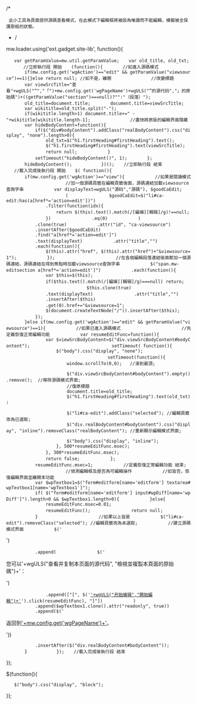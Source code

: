 /\*

` 此小工具為頁面提供源碼查看模式，在此模式下編輯框將被設為唯讀而不能編輯，模擬被全保護那般的狀態。`

  - /

mw.loader.using('ext.gadget.site-lib', function(){

`   var getParamValue=mw.util.getParamValue;`
`   var old_title, old_txt;`
`   `
`   //立即執行段 開始`
`   (function(){`
`       //如進入源碼模式`
`       if(mw.config.get('wgAction')=="edit" && getParamValue("viewsource")==1){}else return null; //如不是，離開`
`       `
`       //改變標題`
`       var viewSrcTitle="查看"+wgULS("“","「")+mw.config.get('wgPageName')+wgULS("”的源代码","」的原始碼")+((getParamValue("section")===null)?"":"（段落）");`
`       `
`       old_title=document.title;`
`       document.title=viewSrcTitle;`
`       var wikititle=old_title.split("-");`
`       if(wikititle.length>1) document.title+=" -"+wikititle[wikititle.length-1];`
`       `
`       //盡快將原版的編輯界面隱藏`
`       var hideBodyContent=function(){`
`           if($("div#bodyContent").addClass("realBodyContent").css("display", "none").length>0){`
`               old_txt=$("h1.firstHeading#firstHeading").text();`
`               $("h1.firstHeading#firstHeading").text(viewSrcTitle);`
`               return null;`
`           }`
`           `
`           setTimeout("hideBodyContent()", 1);`
`       };`
`       `
`       hideBodyContent();`
`       `
`   })();`
`   //立即執行段 結束`
`   `
`   `
`   //載入完成後執行段 開始`
`   $( function(){`
`       `
`       if(mw.config.get('wgAction')=="view"){`
`           //如果是閱讀模式`
`           `
`           //加一個源碼頁籤在編輯頁籤後面，源碼連結加載viewsource查詢字串`
`           var displayText=wgULS("源码","源碼"), $goodCaEdit;`
`           `
`           (`
`               $goodCaEdit=$("li#ca-edit:has(a[href*='action=edit'])")`
`               .filter(function(idx){`
`                   return $(this).text().match(/[編编][輯辑]/g)!==null;`
`               })`
`               .eq(0)`
`           )`
`           .clone(true)`
`           .attr("id", "ca-viewsource")`
`           .insertAfter($goodCaEdit)`
`           .find("a[href*='action=edit']")`
`           .text(displayText)`
`           .attr("title","")`
`           .each(function(){`
`               $(this).attr("href", $(this).attr("href")+"&viewsource=1");`
`           });`
`           `
`           //在各個編輯段落連結後面都加一個源碼連結，源碼連結在得到焦點時加載viewsource查詢字串`
`           $("span.mw-editsection a[href*='action=edit']")`
`           .each(function(){`
`               var $this=$(this);`
`               if($this.text().match(/[編编][輯辑]/g)===null) return;`
`               `
`               $this.clone(true)`
`               .text(displayText)`
`               .attr("title","")`
`               .insertAfter($this)`
`               .get(0).href+="&viewsource=1";`
`               `
`               $(document.createTextNode("/")).insertAfter($this);`
`           });`
`           `
`       }else if(mw.config.get('wgAction')=="edit" && getParamValue("viewsource")==1){`
`           //如果已進入源碼模式`
`           `
`           //先定義恢復正常編輯功能`
`           var resumeEditFunc=function(){`
`               var $viewSrcBodyContent=$("div.viewSrcBodyContent#bodyContent");`
`               `
`               setTimeout( function(){`
`                   $("body").css("display", "none");`
`                   `
`                   setTimeout(function(){`
`                       window.scrollTo(0,0);   //滾到最頂;`
`                       `
`                       $("div.viewSrcBodyContent#bodyContent").empty().remove();  //移除源碼模式界面;`
`                       `
`                       //復原標題`
`                       document.title=old_title;`
`                       $("h1.firstHeading#firstHeading").text(old_txt);`

`                       $("li#ca-edit").addClass("selected"); //編輯頁籤改為已選取;`
`                       $("div.realBodyContent#bodyContent").css("display", "inline").removeClass("realBodyContent"); //重新顯示編輯模式界面;`
`                       `
`                       $("body").css("display", "inline");`
`                   }, 500*resumeEditFunc.msec);`
`               }, 300*resumeEditFunc.msec);`
`               `
`               return false;`
`           };`
`           resumeEditFunc.msec=1;`
`           //定義恢復正常編輯功能 結束;`
`           `
`           //偵測編輯框及是否為可編輯操作`
`           //如皆否，恢復編輯界面並離開本功能`
`           var $wpTextbox1=$("form#editform[name='editform'] textarea#wpTextbox1[name='wpTextbox1']");`
`           if( $("form#editform[name='editform'] input#wpDiff[name='wpDiff']").length>0 && $wpTextbox1.length>0){`
`           }else{`
`               resumeEditFunc.msec=0.01;`
`               resumeEditFunc();`
`               return null;`
`           }`
`           `
`           //如果以上皆是`
`           $("li#ca-edit").removeClass("selected"); //編輯頁籤改為未選取;`
`           //建立源碼模式界面`
`           $('`

<div id="bodyContent" class="viewSrcBodyContent" />

')

`           .append(`
`               $('`

您可以'+wgULS("查看并复制本页面的源代码", "檢視並複製本頁面的原始碼")+'：

')

`               .append(["[", $('`<a href="#">`'+wgULS("开始编辑","開始編輯")+'`</a>`').click(resumeEditFunc), "]"])`
`           )`
`           .append($wpTextbox1.clone().attr("readonly", true))`
`           .append($('`

返回到<a href="'+mw.config.get('wgArticlePath').replace('$1', mw.util.rawurlencode(mw.config.get('wgPageName')))+'" title="'+mw.config.get('wgPageName')+'">'+mw.config.get('wgPageName')+'</a>。

'))

`           .insertAfter($("div.realBodyContent#bodyContent"));`
`       }`
`       `
`   });`
`   //載入完成後執行段 結束`
`   `

});

$(function(){

`   $("body").css("display", "block");`

});